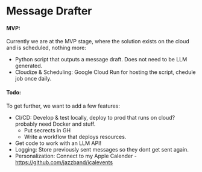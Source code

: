 # Message Drafter

#### MVP:
Currently we are at the MVP stage, where the solution exists on the cloud and is scheduled, nothing more:
- Python script that outputs a message draft. Does not need to be LLM generated.
- Cloudize & Scheduling: Google Cloud Run for hosting the script, chedule job once daily.

#### Todo:
To get further, we want to add a few features:
- CI/CD: Develop & test locally, deploy to prod that runs on cloud? probably need Docker and stuff.
    - Put secrects in GH
    - Write a workflow that deploys resources.
- Get code to work with an LLM API!
- Logging: Store previously sent messages so they dont get sent again.
- Personalization: Connect to my Apple Calender - https://github.com/jazzband/icalevents